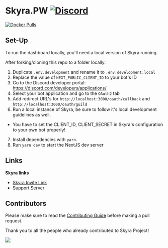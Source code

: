 # Skyra.PW [![Discord](https://discord.com/api/guilds/254360814063058944/embed.png)](https://join.wolfstar.rocks)

[![Docker Pulls](https://img.shields.io/docker/pulls/wolfstarbot/wolfstar.rocks?logo=docker&logoColor=white)](https://hub.docker.com/r/wolfstarbot/wolfstar.rocks)

## Set-Up

To run the dashboard locally, you'll need a local version of Skyra running.

After forking/cloning this repo to a folder locally:

1. Duplicate `.env.development` and rename it to `.env.development.local`
2. Replace the value of `NEXT_PUBLIC_CLIENT_ID` to your bot's ID
3. Go to the Discord developer portal: https://discord.com/developers/applications/
4. Select your bot application and go to the `OAuth2` tab
5. Add redirect URL's for `http://localhost:3000/oauth/callback` and `http://localhost:3000/oauth/guild`
6. Run a local instance of Skyra, be sure to follow it's local development guidelines as well.

-   You have to set the CLIENT_ID, CLIENT_SECRET in Skyra's configuration to your own bot properly!

7. Install dependencies with `yarn`.
8. Run `yarn dev` to start the NextJS dev server

## Links

**Skyra links**

-   [Skyra Invite Link](https://invite.wolfstar.rocks)
-   [Support Server](https://join.wolfstar.rocks)

## Contributors

Please make sure to read the [Contributing Guide][contributing] before making a pull request.

Thank you to all the people who already contributed to Skyra Project!

<a href="https://github.com/wolfstar-project/wolfstar.rocks/graphs/contributors">
  <img src="https://contrib.rocks/image?repo=wolfstar-project/wolfstar.rocks" />
</a>

[contributing]: https://github.com/wolfstar-project/.github/blob/main/.github/CONTRIBUTING.md

